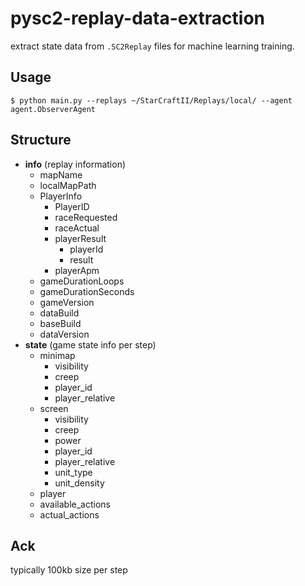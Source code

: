 # pysc2-replay-data-extraction

extract state data from `.SC2Replay` files for machine learning training.

## Usage

```
$ python main.py --replays ~/StarCraftII/Replays/local/ --agent agent.ObserverAgent
```

## Structure

- **info** (replay information)
  - mapName
  - localMapPath
  - PlayerInfo
    - PlayerID
    - raceRequested
    - raceActual
    - playerResult
      - playerId
      - result
    - playerApm
  - gameDurationLoops
  - gameDurationSeconds
  - gameVersion
  - dataBuild
  - baseBuild
  - dataVersion
- **state** (game state info per step)
  - minimap
    - visibility
    - creep
    - player_id
    - player_relative
  - screen
    - visibility
    - creep
    - power
    - player_id
    - player_relative
    - unit_type
    - unit_density
  - player
  - available_actions
  - actual_actions

## Ack

typically 100kb size per step
